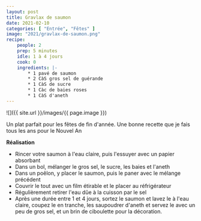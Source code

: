 ```yaml
---
layout: post
title: Gravlax de saumon
date: 2021-02-10
categories: [ "Entrée", "Fêtes" ]
image: "2021/gravlax-de-saumon.png"
recipe:
    people: 2
    prep: 5 minutes
    idle: 1 à 4 jours
    cook: 0
    ingredients: |-
        * 1 pavé de saumon
        * 2 CàS gros sel de guérande
        * 1 CàS de sucre
        * 1 Càc de baies roses
        * 1 CàS d'aneth
---
```

![]({{ site.url }}/images/{{ page.image }})

Un plat parfait pour les fêtes de fin d'année. Une bonne recette que je fais tous les ans pour le Nouvel An

**Réalisation**

* Rincer votre saumon à l'eau claire, puis l'essuyer avec un papier absorbant
* Dans un bol, mélanger le gros sel, le sucre, les baies et l'aneth
* Dans un poêlon, y placer le saumon, puis le paner avec le mélange précédent
* Couvrir le tout avec un film étirable et le placer au réfrigérateur
* Régulièrement retirer l'eau dûe à la cuisson par le sel
* Après une durée entre 1 et 4 jours, sortez le saumon et lavez le à l'eau claire, coupez le en tranche, les saupoudrer d'aneth et servez le avec un peu de gros sel, et un brin de ciboulette pour la décoration.
